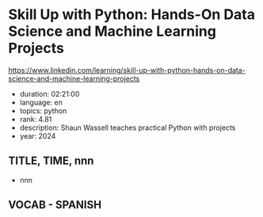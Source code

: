 # Skill Up with Python: Hands-On Data Science and Machine Learning Projects

https://www.linkedin.com/learning/skill-up-with-python-hands-on-data-science-and-machine-learning-projects

- duration: 02:21:00
- language: en
- topics: python
- rank: 4.81
- description: Shaun Wassell teaches practical Python with projects
- year: 2024

## TITLE, TIME, nnn

- nnn

## VOCAB - SPANISH

```
```
